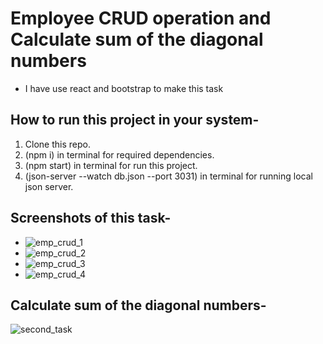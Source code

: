 # Employee CRUD operation and  Calculate sum of the diagonal numbers
- I have use react and bootstrap to make this task
## How to run this project in your system-
1) Clone this repo.
2) (npm i) in terminal for required dependencies.
3) (npm start) in terminal for run this project.
4) (json-server --watch db.json --port 3031) in terminal for running local json server.
## Screenshots of this task-
- ![emp_crud_1](https://github.com/sjana98/employee-crud-operation/assets/135092592/defc9947-ad20-4e7f-a500-cf3031f655d2)
- ![emp_crud_2](https://github.com/sjana98/employee-crud-operation/assets/135092592/ec978c21-2a2a-480d-9825-e6cb0946f55e)
- ![emp_crud_3](https://github.com/sjana98/employee-crud-operation/assets/135092592/9575b9fe-f2da-410d-9e05-0c69490cb378)
- ![emp_crud_4](https://github.com/sjana98/employee-crud-operation/assets/135092592/e9983698-9245-4e7c-a543-a48a365900d2)
##  Calculate sum of the diagonal numbers-
![second_task](https://github.com/sjana98/employee-crud-operation/assets/135092592/d0a31bb8-7174-4172-9fd9-c10213c57ce4)
